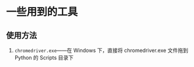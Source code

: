 # 一些用到的工具

## 使用方法
1. `chromedriver.exe`——在 Windows 下，直接将 chromedriver.exe 文件拖到 Python 的 Scripts 目录下